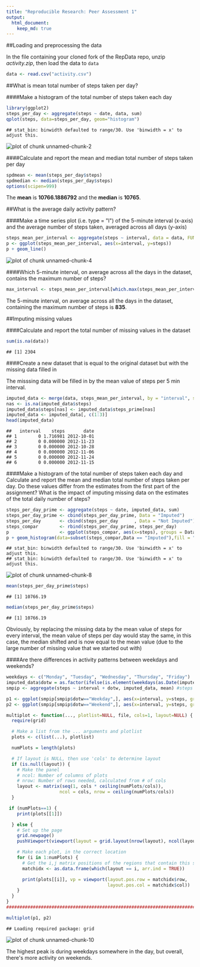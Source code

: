```yaml
---
title: "Reproducible Research: Peer Assessment 1"
output:
  html_document:
    keep_md: true
---
```


##Loading and preprocessing the data

In the file containing your cloned fork of the RepData repo, unzip *activity.zip*, then load the data to `data`

```r
data <- read.csv("activity.csv")
```

##What is mean total number of steps taken per day?

####Make a histogram of the total number of steps taken each day

```r
library(ggplot2)
steps_per_day <- aggregate(steps ~ date, data, sum)
qplot(steps, data=steps_per_day, geom="histogram")
```

```
## stat_bin: binwidth defaulted to range/30. Use 'binwidth = x' to adjust this.
```

![plot of chunk unnamed-chunk-2](figure/unnamed-chunk-2-1.png) 

####Calculate and report the mean and median total number of steps taken per day


```r
spdmean <- mean(steps_per_day$steps)
spdmedian <- median(steps_per_day$steps)
options(scipen=999)
```

The **mean** is **10766.1886792** and the **median** is **10765**.

##What is the average daily activity pattern?

####Make a time series plot (i.e. type = "l") of the 5-minute interval (x-axis) and the average number of steps taken, averaged across all days (y-axis)


```r
steps_mean_per_interval <- aggregate(steps ~ interval, data = data, FUN = mean)
p <- ggplot(steps_mean_per_interval, aes(x=interval, y=steps))
p + geom_line()
```

![plot of chunk unnamed-chunk-4](figure/unnamed-chunk-4-1.png) 

####Which 5-minute interval, on average across all the days in the dataset, contains the maximum number of steps?


```r
max_interval <- steps_mean_per_interval[which.max(steps_mean_per_interval$steps),1]
```

The 5-minute interval, on average across all the days in the dataset, containing the maximum number of steps is **835**.

##Imputing missing values

####Calculate and report the total number of missing values in the dataset


```r
sum(is.na(data))
```

```
## [1] 2304
```

####Create a new dataset that is equal to the original dataset but with the missing data filled in

The misssing data will be filled in by the mean value of steps per 5 min interval.


```r
imputed_data <- merge(data, steps_mean_per_interval, by = "interval", suffixes = c("", "_prime"))
nas <- is.na(imputed_data$steps)
imputed_data$steps[nas] <- imputed_data$steps_prime[nas]
imputed_data <- imputed_data[, c(1:3)]
head(imputed_data)
```

```
##   interval    steps       date
## 1        0 1.716981 2012-10-01
## 2        0 0.000000 2012-11-23
## 3        0 0.000000 2012-10-28
## 4        0 0.000000 2012-11-06
## 5        0 0.000000 2012-11-24
## 6        0 0.000000 2012-11-15
```

####Make a histogram of the total number of steps taken each day and Calculate and report the mean and median total number of steps taken per day. Do these values differ from the estimates from the first part of the assignment? What is the impact of imputing missing data on the estimates of the total daily number of steps?


```r
steps_per_day_prime <- aggregate(steps ~ date, imputed_data, sum)
steps_per_day_prime <- cbind(steps_per_day_prime, Data = "Imputed")
steps_per_day       <- cbind(steps_per_day      , Data = "Not Imputed")
steps_compar        <- rbind(steps_per_day_prime, steps_per_day)
p                   <- ggplot(steps_compar, aes(x=steps), groups = Data)
p + geom_histogram(data=subset(steps_compar,Data == "Imputed"),fill = "red", alpha = 0.6) + geom_histogram(data=subset(steps_compar,Data == "Not Imputed"),fill = "blue", alpha = 0.6) 
```

```
## stat_bin: binwidth defaulted to range/30. Use 'binwidth = x' to adjust this.
## stat_bin: binwidth defaulted to range/30. Use 'binwidth = x' to adjust this.
```

![plot of chunk unnamed-chunk-8](figure/unnamed-chunk-8-1.png) 


```r
mean(steps_per_day_prime$steps)
```

```
## [1] 10766.19
```

```r
median(steps_per_day_prime$steps)
```

```
## [1] 10766.19
```

Obviously, by replacing the missing data by the mean value of steps for every interval, the mean value of steps per day would stay the same, in this case, the median shifted and is now equal to the mean value (due to the large number of missing value that we started out with)

####Are there differences in activity patterns between weekdays and weekends?


```r
weekdays <- c("Monday", "Tuesday", "Wednesday", "Thursday", "Friday")
imputed_data$dotw = as.factor(ifelse(is.element(weekdays(as.Date(imputed_data$date)),weekdays), "Weekday", "Weekend"))
smpip <- aggregate(steps ~ interval + dotw, imputed_data, mean) #steps mean per interval from imputed data

p1 <- ggplot(smpip[smpip$dotw=="Weekday",], aes(x=interval, y=steps, group=dotw, colour=dotw)) + geom_line() + ggtitle("Average Steps per Day by Interval")
p2 <- ggplot(smpip[smpip$dotw=="Weekend",], aes(x=interval, y=steps, group=dotw, colour=dotw)) + geom_line()

multiplot <- function(..., plotlist=NULL, file, cols=1, layout=NULL) {
  require(grid)

  # Make a list from the ... arguments and plotlist
  plots <- c(list(...), plotlist)

  numPlots = length(plots)

  # If layout is NULL, then use 'cols' to determine layout
  if (is.null(layout)) {
    # Make the panel
    # ncol: Number of columns of plots
    # nrow: Number of rows needed, calculated from # of cols
    layout <- matrix(seq(1, cols * ceiling(numPlots/cols)),
                    ncol = cols, nrow = ceiling(numPlots/cols))
  }

 if (numPlots==1) {
    print(plots[[1]])

  } else {
    # Set up the page
    grid.newpage()
    pushViewport(viewport(layout = grid.layout(nrow(layout), ncol(layout))))

    # Make each plot, in the correct location
    for (i in 1:numPlots) {
      # Get the i,j matrix positions of the regions that contain this subplot
      matchidx <- as.data.frame(which(layout == i, arr.ind = TRUE))

      print(plots[[i]], vp = viewport(layout.pos.row = matchidx$row,
                                      layout.pos.col = matchidx$col))
    }
  }
}
##################################################################################

multiplot(p1, p2)
```

```
## Loading required package: grid
```

![plot of chunk unnamed-chunk-10](figure/unnamed-chunk-10-1.png) 

The highest peak is during weekdays somewhere in the day, but overall, there's more activity on weekends.
